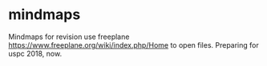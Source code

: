 # mindmaps
Mindmaps for revision
use freeplane https://www.freeplane.org/wiki/index.php/Home to open files. 
Preparing for uspc 2018, now. 
